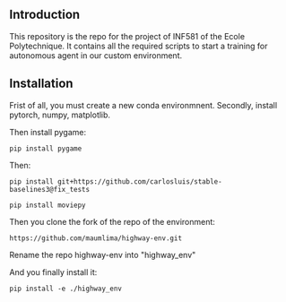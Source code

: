 ## Introduction
This repository is the repo for the project of INF581 of the Ecole Polytechnique. It contains all the required scripts to start a training for autonomous agent in our custom environment.

## Installation
Frist of all, you must create a new conda environmnent. Secondly, install pytorch, numpy, matplotlib.

Then install pygame:
```
pip install pygame
```
Then:
```
pip install git+https://github.com/carlosluis/stable-baselines3@fix_tests
```
```
pip install moviepy
```

Then you clone the fork of the repo of the environment:
```
https://github.com/maumlima/highway-env.git
```

Rename the repo highway-env into "highway_env"

And you finally install it:

```
pip install -e ./highway_env
```